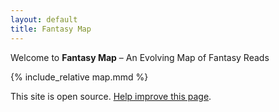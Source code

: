 ```yaml
---
layout: default
title: Fantasy Map
---
```

Welcome to **Fantasy Map** – An Evolving Map of Fantasy Reads

<div class="mermaid">
{% include_relative map.mmd %}
</div>

This site is open source. [Help improve this page](https://github.com/fantasy-map/fantasy-map.github.io/).
